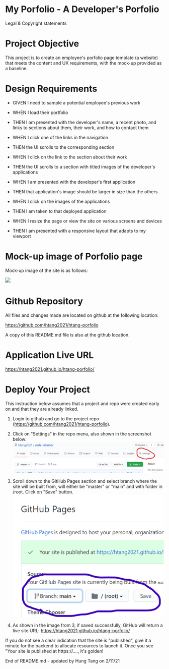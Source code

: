 # My Porfolio - A Developer's Porfolio
Legal & Copyright statements

# Project Objective
This project is to create an employee's porfolio page template (a website) that meets the content and UX requirements, with the mock-up provided as a baseline.  

# Design Requirements
- GIVEN I need to sample a potential employee's previous work

- WHEN I load their portfolio
- THEN I am presented with the developer's name, a recent photo, and links to sections about them, their work, and how to contact them

- WHEN I click one of the links in the navigation
- THEN the UI scrolls to the corresponding section

- WHEN I click on the link to the section about their work
- THEN the UI scrolls to a section with titled images of the developer's applications

- WHEN I am presented with the developer's first application
- THEN that application's image should be larger in size than the others

- WHEN I click on the images of the applications
- THEN I am taken to that deployed application

- WHEN I resize the page or view the site on various screens and devices
- THEN I am presented with a responsive layout that adapts to my viewport

# Mock-up image of Porfolio page
Mock-up image of the site is as follows:

![](assets/docs/02-advanced-css-homework-demo-1.gif)

# Github Repository
All files and changes made are located on github at the following location:

https://github.com/htang2021/htang-porfolio

A copy of this README.md file is also at the github location.

# Application Live URL
https://htang2021.github.io/htang-porfolio/

# Deploy Your Project

This instruction below assumes that a project and repo were created early on and that they are already linked.
1. Login to github and go to the project repo (https://github.com/htang2021/htang-porfolio).

2. Click on "Settings" in the repo menu, also shown in the screenshot below:
![](assets/docs/repo-settings.png)

3. Scroll down to the GitHub Pages section and select branch where the site will be built from, will either be "master" or "main" and with folder in /root.  Click on "Save" button.
![](assets/docs/htang-porfolio-deploy.png)

4. As shown in the image from 3, if saved successfully, GitHub will return a live site URL:
https://htang2021.github.io/htang-porfolio/

If you do not see a clear indication that the site is "published", give it a minute for the backend to allocate resources to launch it.  Once you see "Your site is published at https://...., it's golden!

End of README.md - updated by Hung Tang on 2/11/21